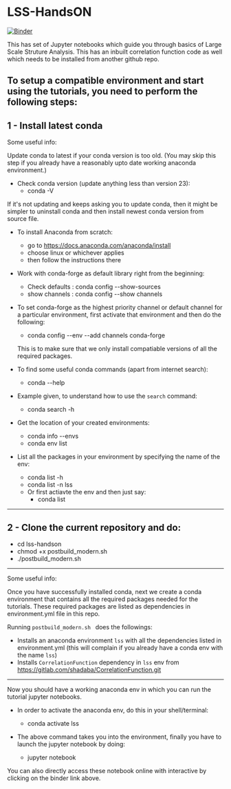 # LSS-HandsON
[![Binder](https://mybinder.org/badge_logo.svg)](https://mybinder.org/v2/gl/shadaba%2Flss-handson/master)


This has set of Jupyter notebooks which guide you through basics of Large Scale Struture Analysis. This has an inbuilt correlation function code as well which needs to be installed from another github repo.

**To setup a compatible environment and start using the tutorials, you need to perform the following steps:**
------------------------------------------------------------------------------
1 - Install latest conda
------------------------------------------------------------------------------

Some useful info:

Update conda to latest if your conda version is too old. (You may skip this step if you already have a reasonably upto date working anaconda environment.)

* Check conda version (update anything less than version 23):
  * conda -V

If it's not updating and keeps asking you to update conda, then it might be simpler to uninstall conda and then install newest conda version from source file.


* To install Anaconda from scratch:
  * go to https://docs.anaconda.com/anaconda/install
  * choose linux or whichever applies
  * then follow the instructions there

* Work with conda-forge as default library right from the beginning:
  * Check defaults : conda config --show-sources
  * show channels : conda config --show channels

* To set conda-forge as the highest priority channel or default channel for a particular environment, first activate that environment and then do the following:
  * conda config --env --add channels conda-forge

  This is to make sure that we only install compatiable   versions of all the required packages.

* To find some useful conda commands (apart from internet search):
  * conda --help
* Example given, to understand how to use the `search` command:
  * conda search -h
* Get the location of your created environments:
  * conda info --envs
  * conda env list
* List all the packages in your environment by specifying the name of the env:
  * conda list -h
  * conda list -n lss
  * Or first actiavte the env and then just say:
    * conda list

------------------------------------------------------------------------------
2 - Clone the current repository and do:
---
* cd lss-handson
* chmod +x postbuild_modern.sh 
* ./postbuild_modern.sh 
---

Some useful info:

Once you have successfully installed conda, next we create a conda environment that contains all the required packages needed for the tutorials.
These required packages are listed as dependencies in environment.yml file in this repo.

Running `postbuild_modern.sh ` does the followings:
  - Installs an anaconda environment `lss` with all the dependencies listed in environment.yml (this will complain if you already have a conda env with the name `lss`)
  - Installs `CorrelationFunction` dependency in `lss` env from https://gitlab.com/shadaba/CorrelationFunction.git
---
Now you should have a working anaconda env in which you can run the tutorial jupyter notebooks.
* In order to activate the anaconda env, do this in your shell/terminal:
  * conda activate lss

* The above command takes you into the environment, finally you have to launch the jupyter notebook by doing:
  * jupyter notebook

You can also directly access these notebook online with interactive by clicking on the binder link above.

